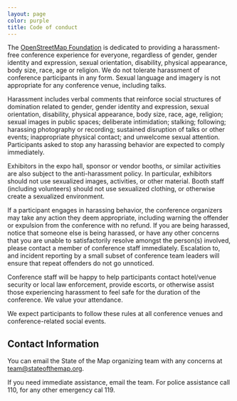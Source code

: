 ```yaml
---
layout: page
color: purple
title: Code of conduct
---
```


The [OpenStreetMap Foundation](http://wiki.osmfoundation.org/wiki/Main_Page) is dedicated to providing a harassment-free conference experience for everyone, regardless of gender, gender identity and expression, sexual orientation, disability, physical appearance, body size, race, age or religion. We do not tolerate harassment of conference participants in any form. Sexual language and imagery is not appropriate for any conference venue, including talks.

Harassment includes verbal comments that reinforce social structures of domination related to gender, gender identity and expression, sexual orientation, disability, physical appearance, body size, race, age, religion; sexual images in public spaces; deliberate intimidation; stalking; following; harassing photography or recording; sustained disruption of talks or other events; inappropriate physical contact; and unwelcome sexual attention. Participants asked to stop any harassing behavior are expected to comply immediately.

Exhibitors in the expo hall, sponsor or vendor booths, or similar activities are also subject to the anti-harassment policy. In particular, exhibitors should not use sexualized images, activities, or other material. Booth staff (including volunteers) should not use sexualized clothing, or otherwise create a sexualized environment.

If a participant engages in harassing behavior, the conference organizers may take any action they deem appropriate, including warning the offender or expulsion from the conference with no refund. If you are being harassed, notice that someone else is being harassed, or have any other concerns that you are unable to satisfactorily resolve amongst the person(s) involved, please contact a member of conference staff immediately. Escalation to, and incident reporting by a small subset of conference team leaders will ensure that repeat offenders do not go unnoticed.

Conference staff will be happy to help participants contact hotel/venue security or local law enforcement, provide escorts, or otherwise assist those experiencing harassment to feel safe for the duration of the conference. We value your attendance.

We expect participants to follow these rules at all conference venues and conference-related social events.

## Contact Information

You can email the State of the Map organizing team with any concerns at [team@stateofthemap.org](mailto:team@stateofthemap.org).

If you need immediate assistance, email the team. For police assistance call 110, for any other emergency cal 119.
